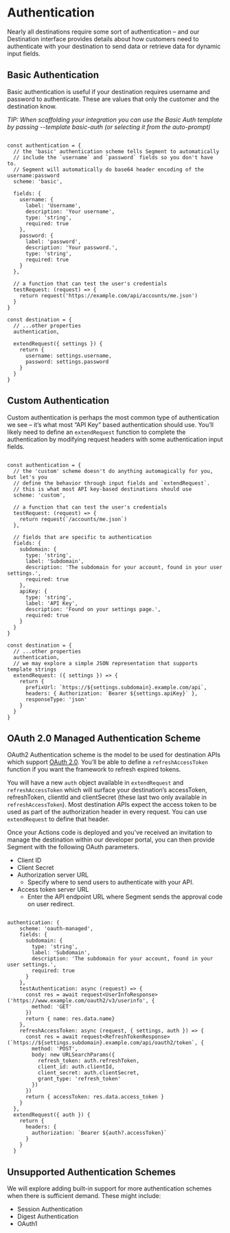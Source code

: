 # Authentication

Nearly all destinations require some sort of authentication – and our Destination interface provides details about how customers need to authenticate with your destination to send data or retrieve data for dynamic input fields.

## Basic Authentication

Basic authentication is useful if your destination requires username and password to authenticate. These are values that only the customer and the destination know.

_TIP: When scaffolding your integration you can use the Basic Auth template by passing --template basic-auth (or selecting it from the auto-prompt)_

```

const authentication = {
  // the 'basic' authentication scheme tells Segment to automatically
  // include the `username` and `password` fields so you don't have to.
  // Segment will automatically do base64 header encoding of the username:password
  scheme: 'basic',

  fields: {
    username: {
      label: 'Username',
      description: 'Your username',
      type: 'string',
      required: true
    },
    password: {
      label: 'password',
      description: 'Your password.',
      type: 'string',
      required: true
    }
  },

  // a function that can test the user's credentials
  testRequest: (request) => {
    return request('https://example.com/api/accounts/me.json')
  }
}

const destination = {
  // ...other properties
  authentication,

  extendRequest({ settings }) {
    return {
      username: settings.username,
      password: settings.password
    }
  }
}
```

## Custom Authentication

Custom authentication is perhaps the most common type of authentication we see – it’s what most “API Key” based authentication should use. You’ll likely need to define an `extendRequest` function to complete the authentication by modifying request headers with some authentication input fields.

```

const authentication = {
  // the 'custom' scheme doesn't do anything automagically for you, but let's you
  // define the behavior through input fields and `extendRequest`.
  // this is what most API key-based destinations should use
  scheme: 'custom',

  // a function that can test the user's credentials
  testRequest: (request) => {
    return request(`/accounts/me.json`)
  },

  // fields that are specific to authentication
  fields: {
    subdomain: {
      type: 'string',
      label: 'Subdomain',
      description: 'The subdomain for your account, found in your user settings.',
      required: true
    },
    apiKey: {
      type: 'string',
      label: 'API Key',
      description: 'Found on your settings page.',
      required: true
    }
  }
}

const destination = {
  // ...other properties
  authentication,
  // we may explore a simple JSON representation that supports template strings
  extendRequest: ({ settings }) => {
    return {
      prefixUrl: `https://${settings.subdomain}.example.com/api`,
      headers: { Authorization: `Bearer ${settings.apiKey}` },
      responseType: 'json'
    }
  }
}
```

## OAuth 2.0 Managed Authentication Scheme

OAuth2 Authentication scheme is the model to be used for destination APIs which support [OAuth 2.0](https://oauth.net/2/). You’ll be able to define a `refreshAccessToken` function if you want the framework to refresh expired tokens.

You will have a new `auth` object available in `extendRequest` and `refreshAccessToken` which will surface your destination’s accessToken, refreshToken, clientId and clientSecret (these last two only available in `refreshAccessToken`). Most destination APIs expect the access token to be used as part of the authorization header in every request. You can use `extendRequest` to define that header.

Once your Actions code is deployed and you've received an invitation to manage the destination within our developer portal, you can then provide Segment with the following OAuth parameters.

- Client ID
- Client Secret
- Authorization server URL
  - Specify where to send users to authenticate with your API.
- Access token server URL
  - Enter the API endpoint URL where Segment sends the approval code on user redirect.

```

authentication: {
    scheme: 'oauth-managed',
    fields: {
      subdomain: {
        type: 'string',
        label: 'Subdomain',
        description: 'The subdomain for your account, found in your user settings.',
        required: true
      }
    },
    testAuthentication: async (request) => {
      const res = await request<UserInfoResponse>('https://www.example.com/oauth2/v3/userinfo', {
        method: 'GET'
      })
      return { name: res.data.name}
    },
    refreshAccessToken: async (request, { settings, auth }) => {
      const res = await request<RefreshTokenResponse>(`https://${settings.subdomain}.example.com/api/oauth2/token`, {
        method: 'POST',
        body: new URLSearchParams({
          refresh_token: auth.refreshToken,
          client_id: auth.clientId,
          client_secret: auth.clientSecret,
          grant_type: 'refresh_token'
        })
      })
      return { accessToken: res.data.access_token }
    }
  },
  extendRequest({ auth }) {
    return {
      headers: {
        authorization: `Bearer ${auth?.accessToken}`
      }
    }
  }
```

## Unsupported Authentication Schemes

We will explore adding built-in support for more authentication schemes when there is sufficient demand. These might include:

- Session Authentication
- Digest Authentication
- OAuth1
